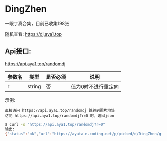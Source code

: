 # DingZhen
一眼丁真合集，目前已收集198张

随机查看: https://dj.aya1.top

## Api接口: 
https://api.aya1.top/randomdj


| 参数名 | 类型   | 是否必须 | 说明                |
| ------ | ------ | -------- | ------------------- |
| r      | string | 否       | 值为0时不进行重定向 |

示例: 

    直接访问 https://api.aya1.top/randomdj 跳转到图片地址
    访问 https://api.aya1.top/randomdj?r=0 时，返回json

```bash
$ curl -s "https://api.aya1.top/randomdj?r=0"
输出: 
{"status":"ok","url":"https://ayatale.coding.net/p/picbed/d/DingZhen/git/raw/main/src/917021660f75098cba21f16aa3d7a2ae.jpg"}
```